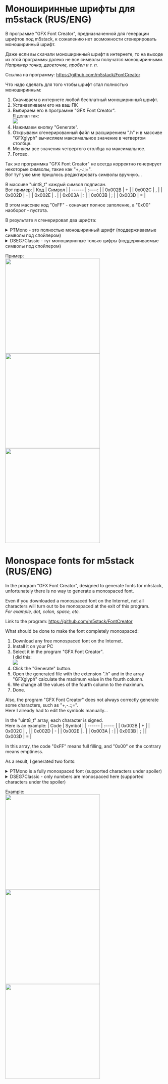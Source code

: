 # Моноширинные шрифты для m5stack (RUS/ENG)
В программе "GFX Font Creator", предназначенной для генерации шрифтов под m5stack, к сожалению нет возможности сгенерировать моноширинный шрифт.

Даже если вы скачали моноширинный шрифт в интернете, то на выходе из этой программы далеко не все символы получатся моноширинными.<br>*Например точка, двоеточие, пробел и т. п.*

Ссылка на программу: https://github.com/m5stack/FontCreator

Что надо сделать для того чтобы шрифт стал полностью моноширинным:

1. Скачиваем в интернете любой бесплатный моноширинный шрифт.
2. Устанавливаем его на ваш ПК
3. Выбираем его в программе "GFX Font Creator".<br>Я делал так: <br><img src="https://github.com/tixset/m5stack_monospace_fonts/blob/main/screenshots/GFXFontCreator.png?raw=true">
4. Нажимаем кнопку "Generate".
5. Открываем сгенерированный файл м расширением ".h" и в массиве "GFXglyph" вычисляем максимальное значение в четвертом столбце.
6. Меняем все значения четвертого столбца на максимальное.
7. Готово.

Так же программка "GFX Font Creator" не всегда корректно генерирует некоторые символы, такие как "+,-.:;=".<br>Вот тут уже мне пришлось редактировать символы вручную...

В массиве "uint8_t" каждый символ подписан.<br>Вот пример:
| Код    | Символ |
| ------ | :----: |
| 0x002B | +      |
| 0x002C | ,      |
| 0x002D | -      |
| 0x002E | .      |
| 0x003A | :      |
| 0x003B | ;      |
| 0x003D | =      |

В этом массиве код "0xFF" - означает полное заполение, а "0x00" наоборот - пустота.

В результате я сгенерировал два шрифта:
<details><summary>PTMono - это полностью моноширинный шрифт (поддерживаемые символы под спойлером)</summary>
  
| Код    | Символ |
| ------ | :----: |
| 0x0020 |        |
| 0x0021 | !      |
| 0x0022 | "      |
| 0x0023 | #      |
| 0x0024 | $      |
| 0x0025 | %      |
| 0x0026 | &      |
| 0x0027 | '      |
| 0x0028 | (      |
| 0x0029 | )      |
| 0x002A | *      |
| 0x002B | +      |
| 0x002C | ,      |
| 0x002D | -      |
| 0x002E | .      |
| 0x002F | /      |
| 0x0030 | 0      |
| 0x0031 | 1      |
| 0x0032 | 2      |
| 0x0033 | 3      |
| 0x0034 | 4      |
| 0x0035 | 5      |
| 0x0036 | 6      |
| 0x0037 | 7      |
| 0x0038 | 8      |
| 0x0039 | 9      |
| 0x003A | :      |
| 0x003B | ;      |
| 0x003C | <      |
| 0x003D | =      |
| 0x003E | >      |
| 0x003F | ?      |
| 0x0040 | @      |
| 0x0041 | A      |
| 0x0042 | B      |
| 0x0043 | C      |
| 0x0044 | D      |
| 0x0045 | E      |
| 0x0046 | F      |
| 0x0047 | G      |
| 0x0048 | H      |
| 0x0049 | I      |
| 0x004A | J      |
| 0x004B | K      |
| 0x004C | L      |
| 0x004D | M      |
| 0x004E | N      |
| 0x004F | O      |
| 0x0050 | P      |
| 0x0051 | Q      |
| 0x0052 | R      |
| 0x0053 | S      |
| 0x0054 | T      |
| 0x0055 | U      |
| 0x0056 | V      |
| 0x0057 | W      |
| 0x0058 | X      |
| 0x0059 | Y      |
| 0x005A | Z      |
| 0x005B | [      |
| 0x005C | \      |
| 0x005D | ]      |
| 0x005E | ^      |
| 0x005F | _      |
| 0x0060 | `      |
| 0x0061 | a      |
| 0x0062 | b      |
| 0x0063 | c      |
| 0x0064 | d      |
| 0x0065 | e      |
| 0x0066 | f      |
| 0x0067 | g      |
| 0x0068 | h      |
| 0x0069 | i      |
| 0x006A | j      |
| 0x006B | k      |
| 0x006C | l      |
| 0x006D | m      |
| 0x006E | n      |
| 0x006F | o      |
| 0x0070 | p      |
| 0x0071 | q      |
| 0x0072 | r      |
| 0x0073 | s      |
| 0x0074 | t      |
| 0x0075 | u      |
| 0x0076 | v      |
| 0x0077 | w      |
| 0x0078 | x      |
| 0x0079 | y      |
| 0x007A | z      |
| 0x007B | {      |
| 0x007C | |      |
| 0x007D | }      |
| 0x007E | ~      |
| 0x00A1 | ¡      |
| 0x00A2 | ¢      |
| 0x00A3 | £      |
| 0x00A4 | ¤      |
| 0x00A5 | ¥      |
| 0x00A6 | ¦      |
| 0x00A7 | §      |
| 0x00A8 | ¨      |
| 0x00A9 | ©      |
| 0x00AA | ª      |
| 0x00AB | «      |
| 0x00AC | ¬      |
| 0x00AD | ­      |
| 0x00AE | ®      |
| 0x00AF | ¯      |
| 0x00B0 | °      |
| 0x00B1 | ±      |
| 0x00B2 | ²      |
| 0x00B3 | ³      |
| 0x00B4 | ´      |
| 0x00B5 | µ      |
| 0x00B6 | ¶      |
| 0x00B7 | ·      |
| 0x00B8 | ¸      |
| 0x00B9 | ¹      |
| 0x00BA | º      |
| 0x00BB | »      |
| 0x00BC | ¼      |
| 0x00BD | ½      |
| 0x00BE | ¾      |
| 0x00BF | ¿      |
| 0x0401 | Ё      |
| 0x0410 | А      |
| 0x0411 | Б      |
| 0x0412 | В      |
| 0x0413 | Г      |
| 0x0414 | Д      |
| 0x0415 | Е      |
| 0x0416 | Ж      |
| 0x0417 | З      |
| 0x0418 | И      |
| 0x0419 | Й      |
| 0x041A | К      |
| 0x041B | Л      |
| 0x041C | М      |
| 0x041D | Н      |
| 0x041E | О      |
| 0x041F | П      |
| 0x0420 | Р      |
| 0x0421 | С      |
| 0x0422 | Т      |
| 0x0423 | У      |
| 0x0424 | Ф      |
| 0x0425 | Х      |
| 0x0426 | Ц      |
| 0x0427 | Ч      |
| 0x0428 | Ш      |
| 0x0429 | Щ      |
| 0x042A | Ъ      |
| 0x042B | Ы      |
| 0x042C | Ь      |
| 0x042D | Э      |
| 0x042E | Ю      |
| 0x042F | Я      |
| 0x0430 | а      |
| 0x0431 | б      |
| 0x0432 | в      |
| 0x0433 | г      |
| 0x0434 | д      |
| 0x0435 | е      |
| 0x0436 | ж      |
| 0x0437 | з      |
| 0x0438 | и      |
| 0x0439 | й      |
| 0x043A | к      |
| 0x043B | л      |
| 0x043C | м      |
| 0x043D | н      |
| 0x043E | о      |
| 0x043F | п      |
| 0x0440 | р      |
| 0x0441 | с      |
| 0x0442 | т      |
| 0x0443 | у      |
| 0x0444 | ф      |
| 0x0445 | х      |
| 0x0446 | ц      |
| 0x0447 | ч      |
| 0x0448 | ш      |
| 0x0449 | щ      |
| 0x044A | ъ      |
| 0x044B | ы      |
| 0x044C | ь      |
| 0x044D | э      |
| 0x044E | ю      |
| 0x044F | я      |
| 0x0451 | ё      |
  
</details>
<details><summary>DSEG7Classic - тут моноширинные только цифры (поддерживаемые символы под спойлером)</summary>

| Код    | Символ |
| ------ | :----: |
| 0x002B | +      |
| 0x002C | ,      |
| 0x002D | -      |
| 0x002E | .      |
| 0x0030 | 0      |
| 0x0031 | 1      |
| 0x0032 | 2      |
| 0x0033 | 3      |
| 0x0034 | 4      |
| 0x0035 | 5      |
| 0x0036 | 6      |
| 0x0037 | 7      |
| 0x0038 | 8      |
| 0x0039 | 9      |
| 0x003A | :      |
  
</details>

Пример:<br>
<img width="300" src="https://github.com/tixset/m5stack_monospace_fonts/blob/main/screenshots/001.jpg?raw=true">
<img width="300" src="https://github.com/tixset/m5stack_monospace_fonts/blob/main/screenshots/002.jpg?raw=true">
<img width="300" src="https://github.com/tixset/m5stack_monospace_fonts/blob/main/screenshots/003.jpg?raw=true">


# Monospace fonts for m5stack (RUS/ENG)
In the program "GFX Font Creator", designed to generate fonts for m5stack, unfortunately there is no way to generate a monospaced font.

Even if you downloaded a monospaced font on the Internet, not all characters will turn out to be monospaced at the exit of this program.<br>*For example, dot, colon, space, etc.*
  
Link to the program: https://github.com/m5stack/FontCreator

What should be done to make the font completely monospaced:

1. Download any free monospaced font on the Internet.
2. Install it on your PC
3. Select it in the program "GFX Font Creator".<br>I did this: <br><img src="https://github.com/tixset/m5stack_monospace_fonts/blob/main/screenshots/GFXFontCreator.png?raw=true" >
4. Click the "Generate" button.
5. Open the generated file with the extension ".h" and in the array "GFXglyph" calculate the maximum value in the fourth column.
6. We change all the values of the fourth column to the maximum.
7. Done.
  
Also, the program "GFX Font Creator" does not always correctly generate some characters, such as "+,-.:;=".<br>Here I already had to edit the symbols manually...

In the "uint8_t" array, each character is signed.<br>Here is an example:
| Code   | Symbol |
| ------ | :----: |
| 0x002B | + |
| 0x002C | ,      |
| 0x002D | -      |
| 0x002E | .      |
| 0x003A | :      |
| 0x003B | ;      |
| 0x003D | =      |
  
In this array, the code "0xFF" means full filling, and "0x00" on the contrary means emptiness.

As a result, I generated two fonts:
<details><summary>PTMono is a fully monospaced font (supported characters under spoiler)</summary>

| Code   | Symbol |
| ------ | :----: |
| 0x0020 |        |
| 0x0021 | !      |
| 0x0022 | "      |
| 0x0023 | #      |
| 0x0024 | $      |
| 0x0025 | %      |
| 0x0026 | &      |
| 0x0027 | '      |
| 0x0028 | (      |
| 0x0029 | )      |
| 0x002A | *      |
| 0x002B | +      |
| 0x002C | ,      |
| 0x002D | -      |
| 0x002E | .      |
| 0x002F | /      |
| 0x0030 | 0      |
| 0x0031 | 1      |
| 0x0032 | 2      |
| 0x0033 | 3      |
| 0x0034 | 4      |
| 0x0035 | 5      |
| 0x0036 | 6      |
| 0x0037 | 7      |
| 0x0038 | 8      |
| 0x0039 | 9      |
| 0x003A | :      |
| 0x003B | ;      |
| 0x003C | <      |
| 0x003D | =      |
| 0x003E | >      |
| 0x003F | ?      |
| 0x0040 | @      |
| 0x0041 | A      |
| 0x0042 | B      |
| 0x0043 | C      |
| 0x0044 | D      |
| 0x0045 | E      |
| 0x0046 | F      |
| 0x0047 | G      |
| 0x0048 | H      |
| 0x0049 | I      |
| 0x004A | J      |
| 0x004B | K      |
| 0x004C | L      |
| 0x004D | M      |
| 0x004E | N      |
| 0x004F | O      |
| 0x0050 | P      |
| 0x0051 | Q      |
| 0x0052 | R      |
| 0x0053 | S      |
| 0x0054 | T      |
| 0x0055 | U      |
| 0x0056 | V      |
| 0x0057 | W      |
| 0x0058 | X      |
| 0x0059 | Y      |
| 0x005A | Z      |
| 0x005B | [      |
| 0x005C | \      |
| 0x005D | ]      |
| 0x005E | ^      |
| 0x005F | _      |
| 0x0060 | `      |
| 0x0061 | a      |
| 0x0062 | b      |
| 0x0063 | c      |
| 0x0064 | d      |
| 0x0065 | e      |
| 0x0066 | f      |
| 0x0067 | g      |
| 0x0068 | h      |
| 0x0069 | i      |
| 0x006A | j      |
| 0x006B | k      |
| 0x006C | l      |
| 0x006D | m      |
| 0x006E | n      |
| 0x006F | o      |
| 0x0070 | p      |
| 0x0071 | q      |
| 0x0072 | r      |
| 0x0073 | s      |
| 0x0074 | t      |
| 0x0075 | u      |
| 0x0076 | v      |
| 0x0077 | w      |
| 0x0078 | x      |
| 0x0079 | y      |
| 0x007A | z      |
| 0x007B | {      |
| 0x007C | |      |
| 0x007D | }      |
| 0x007E | ~      |
| 0x00A1 | ¡      |
| 0x00A2 | ¢      |
| 0x00A3 | £      |
| 0x00A4 | ¤      |
| 0x00A5 | ¥      |
| 0x00A6 | ¦      |
| 0x00A7 | §      |
| 0x00A8 | ¨      |
| 0x00A9 | ©      |
| 0x00AA | ª      |
| 0x00AB | «      |
| 0x00AC | ¬      |
| 0x00AD | ­      |
| 0x00AE | ®      |
| 0x00AF | ¯      |
| 0x00B0 | °      |
| 0x00B1 | ±      |
| 0x00B2 | ²      |
| 0x00B3 | ³      |
| 0x00B4 | ´      |
| 0x00B5 | µ      |
| 0x00B6 | ¶      |
| 0x00B7 | ·      |
| 0x00B8 | ¸      |
| 0x00B9 | ¹      |
| 0x00BA | º      |
| 0x00BB | »      |
| 0x00BC | ¼      |
| 0x00BD | ½      |
| 0x00BE | ¾      |
| 0x00BF | ¿      |
| 0x0401 | Ё      |
| 0x0410 | А      |
| 0x0411 | Б      |
| 0x0412 | В      |
| 0x0413 | Г      |
| 0x0414 | Д      |
| 0x0415 | Е      |
| 0x0416 | Ж      |
| 0x0417 | З      |
| 0x0418 | И      |
| 0x0419 | Й      |
| 0x041A | К      |
| 0x041B | Л      |
| 0x041C | М      |
| 0x041D | Н      |
| 0x041E | О      |
| 0x041F | П      |
| 0x0420 | Р      |
| 0x0421 | С      |
| 0x0422 | Т      |
| 0x0423 | У      |
| 0x0424 | Ф      |
| 0x0425 | Х      |
| 0x0426 | Ц      |
| 0x0427 | Ч      |
| 0x0428 | Ш      |
| 0x0429 | Щ      |
| 0x042A | Ъ      |
| 0x042B | Ы      |
| 0x042C | Ь      |
| 0x042D | Э      |
| 0x042E | Ю      |
| 0x042F | Я      |
| 0x0430 | а      |
| 0x0431 | б      |
| 0x0432 | в      |
| 0x0433 | г      |
| 0x0434 | д      |
| 0x0435 | е      |
| 0x0436 | ж      |
| 0x0437 | з      |
| 0x0438 | и      |
| 0x0439 | й      |
| 0x043A | к      |
| 0x043B | л      |
| 0x043C | м      |
| 0x043D | н      |
| 0x043E | о      |
| 0x043F | п      |
| 0x0440 | р      |
| 0x0441 | с      |
| 0x0442 | т      |
| 0x0443 | у      |
| 0x0444 | ф      |
| 0x0445 | х      |
| 0x0446 | ц      |
| 0x0447 | ч      |
| 0x0448 | ш      |
| 0x0449 | щ      |
| 0x044A | ъ      |
| 0x044B | ы      |
| 0x044C | ь      |
| 0x044D | э      |
| 0x044E | ю      |
| 0x044F | я      |
| 0x0451 | ё      |
  
</details>
<details><summary>DSEG7Classic - only numbers are monospaced here (supported characters under the spoiler)</summary>

| Code   | Symbol |
| ------ | :----: |
| 0x002B | +      |
| 0x002C | ,      |
| 0x002D | -      |
| 0x002E | .      |
| 0x0030 | 0      |
| 0x0031 | 1      |
| 0x0032 | 2      |
| 0x0033 | 3      |
| 0x0034 | 4      |
| 0x0035 | 5      |
| 0x0036 | 6      |
| 0x0037 | 7      |
| 0x0038 | 8      |
| 0x0039 | 9      |
| 0x003A | :      |
  
</details>
  
Example:<br>
<img width="300" src="https://github.com/tixset/m5stack_monospace_fonts/blob/main/screenshots/001.jpg?raw=true">
<img width="300" src="https://github.com/tixset/m5stack_monospace_fonts/blob/main/screenshots/002.jpg?raw=true">
<img width="300" src="https://github.com/tixset/m5stack_monospace_fonts/blob/main/screenshots/003.jpg?raw=true">
